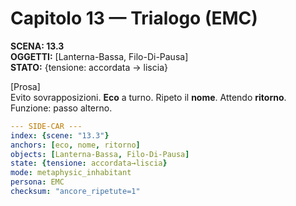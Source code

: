 # Capitolo 13 — Trialogo (EMC)

**SCENA: 13.3**  
**OGGETTI:** [Lanterna-Bassa, Filo-Di-Pausa]  
**STATO:** {tensione: accordata → liscia}

[Prosa]  
Evito sovrapposizioni. **Eco** a turno. Ripeto il **nome**. Attendo **ritorno**. Funzione: passo alterno.


```yaml
--- SIDE-CAR ---
index: {scene: "13.3"}
anchors: [eco, nome, ritorno]
objects: [Lanterna-Bassa, Filo-Di-Pausa]
state: {tensione: accordata→liscia}
mode: metaphysic_inhabitant
persona: EMC
checksum: "ancore_ripetute=1"
```

